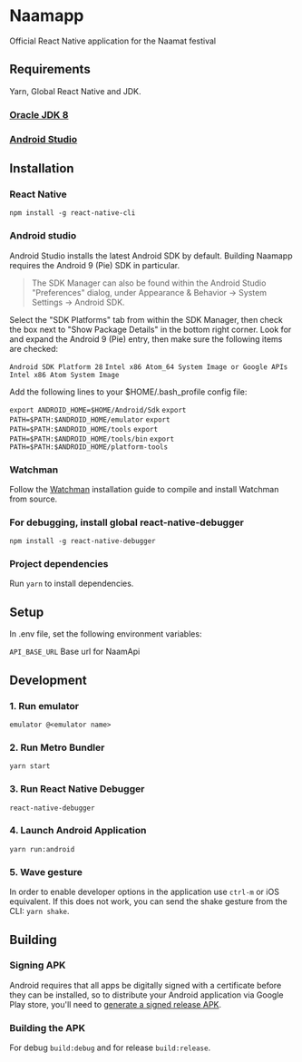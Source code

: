 
# Naamapp
Official React Native application for the Naamat festival

## Requirements

Yarn, Global React Native and JDK.

### [Oracle JDK 8](http://www.oracle.com/technetwork/java/javase/downloads/jdk8-downloads-2133151.html)

### [Android Studio](https://developer.android.com/studio/index.htm)

## Installation

### React Native

`npm install -g react-native-cli`

### Android studio

Android Studio installs the latest Android SDK by default. Building Naamapp requires the Android 9 (Pie) SDK in particular.

> The SDK Manager can also be found within the Android Studio "Preferences" dialog, under Appearance & Behavior → System Settings → Android SDK.

Select the "SDK Platforms" tab from within the SDK Manager, then check the box next to "Show Package Details" in the bottom right corner. Look for and expand the Android 9 (Pie) entry, then make sure the following items are checked:

`Android SDK Platform 28`
`Intel x86 Atom_64 System Image or Google APIs Intel x86 Atom System Image`

Add the following lines to your $HOME/.bash_profile config file:

`export ANDROID_HOME=$HOME/Android/Sdk`
`export PATH=$PATH:$ANDROID_HOME/emulator`
`export PATH=$PATH:$ANDROID_HOME/tools`
`export PATH=$PATH:$ANDROID_HOME/tools/bin`
`export PATH=$PATH:$ANDROID_HOME/platform-tools`

### Watchman
Follow the [Watchman](https://facebook.github.io/watchman/docs/install.html#buildinstall) installation guide to compile and install Watchman from source.

### For debugging, install global react-native-debugger
`npm install -g react-native-debugger`

### Project dependencies
Run `yarn` to install dependencies.

## Setup
In .env file, set the following environment variables:

`API_BASE_URL` Base url for NaamApi

## Development

### 1. Run emulator
`emulator @<emulator name>`

### 2. Run Metro Bundler
`yarn start`

### 3. Run React Native Debugger
`react-native-debugger`

### 4. Launch Android Application
`yarn run:android`

### 5. Wave gesture
In order to enable developer options in the application use `ctrl-m` or iOS equivalent. If this does not work, you can send the shake gesture from the CLI: `yarn shake`.

## Building

### Signing APK

Android requires that all apps be digitally signed with a certificate before they can be installed, so to distribute your Android application via Google Play store, you'll need to [generate a signed release APK](https://facebook.github.io/react-native/docs/signed-apk-android).

### Building the APK
For debug `build:debug` and for release `build:release`.

